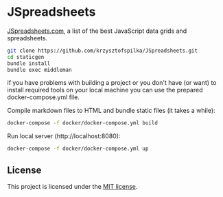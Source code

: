 # JSpreadsheets

[JSpreadsheets.com](https://jspreadsheets.com), a list of the best JavaScript data grids and spreadsheets.

```bash
git clone https://github.com/krzysztofspilka/JSpreadsheets.git
cd staticgen
bundle install
bundle exec middleman
```

if you have problems with building a project or you don't have (or want) to install required tools on your local machine you can use the prepared docker-compose.yml file.

Compile markdown files to HTML and bundle static files (it takes a while):

```bash
docker-compose -f docker/docker-compose.yml build
```

Run local server (http://localhost:8080):

```bash
docker-compose -f docker/docker-compose.yml up
```

## License
This project is licensed under the [MIT license](https://opensource.org/licenses/MIT).
